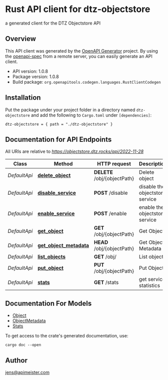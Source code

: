 # Rust API client for dtz-objectstore

a generated client for the DTZ Objectstore API


## Overview

This API client was generated by the [OpenAPI Generator](https://openapi-generator.tech) project.  By using the [openapi-spec](https://openapis.org) from a remote server, you can easily generate an API client.

- API version: 1.0.8
- Package version: 1.0.8
- Build package: `org.openapitools.codegen.languages.RustClientCodegen`

## Installation

Put the package under your project folder in a directory named `dtz-objectstore` and add the following to `Cargo.toml` under `[dependencies]`:

```
dtz-objectstore = { path = "./dtz-objectstore" }
```

## Documentation for API Endpoints

All URIs are relative to *https://objectstore.dtz.rocks/api/2022-11-28*

Class | Method | HTTP request | Description
------------ | ------------- | ------------- | -------------
*DefaultApi* | [**delete_object**](docs/DefaultApi.md#delete_object) | **DELETE** /obj/{objectPath} | Delete object
*DefaultApi* | [**disable_service**](docs/DefaultApi.md#disable_service) | **POST** /disable | disable the objectstore service
*DefaultApi* | [**enable_service**](docs/DefaultApi.md#enable_service) | **POST** /enable | enable the objectstore service
*DefaultApi* | [**get_object**](docs/DefaultApi.md#get_object) | **GET** /obj/{objectPath} | Get Object
*DefaultApi* | [**get_object_metadata**](docs/DefaultApi.md#get_object_metadata) | **HEAD** /obj/{objectPath} | Get Object Metadata
*DefaultApi* | [**list_objects**](docs/DefaultApi.md#list_objects) | **GET** /obj/ | List objects
*DefaultApi* | [**put_object**](docs/DefaultApi.md#put_object) | **PUT** /obj/{objectPath} | Put Object
*DefaultApi* | [**stats**](docs/DefaultApi.md#stats) | **GET** /stats | get service statistics


## Documentation For Models

 - [Object](docs/Object.md)
 - [ObjectMetadata](docs/ObjectMetadata.md)
 - [Stats](docs/Stats.md)


To get access to the crate's generated documentation, use:

```
cargo doc --open
```

## Author

jens@apimeister.com

